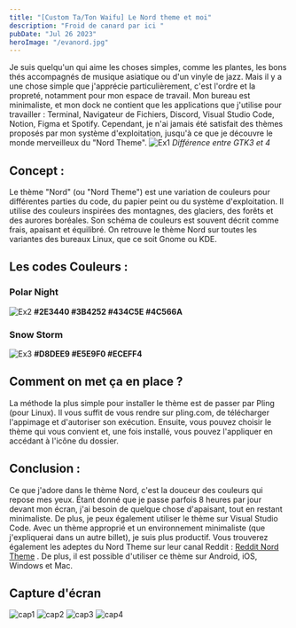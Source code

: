 ```yaml
---
title: "[Custom Ta/Ton Waifu] Le Nord theme et moi"
description: "Froid de canard par ici "
pubDate: "Jul 26 2023"
heroImage: "/evanord.jpg"
---
```


Je suis quelqu'un qui aime les choses simples, comme les plantes, les bons thés accompagnés de musique asiatique ou d'un vinyle de jazz. Mais il y a une chose simple que j'apprécie particulièrement, c'est l'ordre et la propreté, notamment pour mon espace de travail. Mon bureau est minimaliste, et mon dock ne contient que les applications que j'utilise pour travailler : Terminal, Navigateur de Fichiers, Discord, Visual Studio Code, Notion, Figma et Spotify. Cependant, je n'ai jamais été satisfait des thèmes proposés par mon système d'exploitation, jusqu'à ce que je découvre le monde merveilleux du "Nord Theme".
![Ex1](https://i.redd.it/und6og7fqn3a1.png) _Différence entre GTK3 et 4_

## Concept :

Le thème "Nord" (ou "Nord Theme") est une variation de couleurs pour différentes parties du code, du papier peint ou du système d'exploitation. Il utilise des couleurs inspirées des montagnes, des glaciers, des forêts et des aurores boréales. Son schéma de couleurs est souvent décrit comme frais, apaisant et équilibré. On retrouve le thème Nord sur toutes les variantes des bureaux Linux, que ce soit Gnome ou KDE.

## Les codes Couleurs :

### Polar Night

![Ex2](https://i.ibb.co/Ht6LX9q/Capture-d-cran-du-2023-07-26-10-52-40.png)
**#2E3440 #3B4252 #434C5E #4C566A**

### Snow Storm

![Ex3](https://i.ibb.co/qmYGbPF/Capture-d-cran-du-2023-07-26-10-57-01.png)
**#D8DEE9 #E5E9F0 #ECEFF4**

## Comment on met ça en place ?

La méthode la plus simple pour installer le thème est de passer par Pling (pour Linux). Il vous suffit de vous rendre sur pling.com, de télécharger l'appimage et d'autoriser son exécution. Ensuite, vous pouvez choisir le thème qui vous convient et, une fois installé, vous pouvez l'appliquer en accédant à l'icône du dossier.

## Conclusion :

Ce que j'adore dans le thème Nord, c'est la douceur des couleurs qui repose mes yeux. Étant donné que je passe parfois 8 heures par jour devant mon écran, j'ai besoin de quelque chose d'apaisant, tout en restant minimaliste. De plus, je peux également utiliser le thème sur Visual Studio Code. Avec un thème approprié et un environnement minimaliste (que j'expliquerai dans un autre billet), je suis plus productif. Vous trouverez également les adeptes du Nord Theme sur leur canal Reddit : [Reddit Nord Theme](https://www.reddit.com/r/nordtheme/) .
De plus, il est possible d'utiliser ce thème sur Android, iOS, Windows et Mac.

## Capture d'écran

![cap1](https://i.redd.it/zbr4gln9ucw91.png)
![cap2](https://i.redd.it/lmx1do2c5ym91.png)
![cap3](https://preview.redd.it/84crigaxds791.png?width=1920&format=png&auto=webp&s=5add21791fa582fc8da27815144ae509bdbadd24)
![cap4](https://i.redd.it/o5zbxgnsibv81.jpg)
